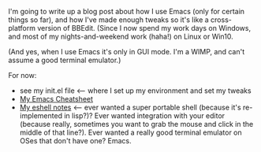I'm going to write up a blog post about how I use Emacs (only for certain things so far), and how I've made enough tweaks so it's like a cross-platform version of BBEdit. (Since I now spend my work days on Windows, and most of my nights-and-weekend work (haha!) on Linux or Win10.

(And yes, when I use Emacs it's only in GUI mode. I'm a WIMP, and can't assume a good terminal emulator.)

For now:
  * see my init.el file <-- where I set up my environment and set my tweaks
  * [My Emacs Cheatsheet](https://github.com/rwilcox/my-learnings-docs/blob/master/learning_emacs_cheatsheet.md)
  * [My eshell notes](https://github.com/rwilcox/my-learnings-docs/blob/master/learning_emacs_shell_interactions.md) <-- ever wanted a super portable shell (because it's re-implemented in lisp?)? Ever wanted integration with your editor (because really, sometimes you want to grab the mouse and click in the middle of that line?). Ever wanted a really good terminal emulator on OSes that don't have one? Emacs.